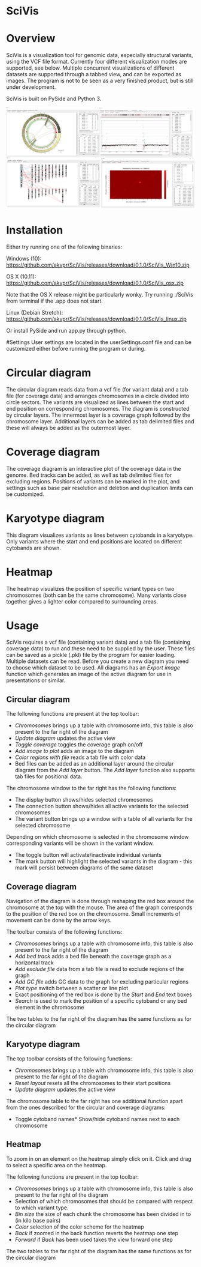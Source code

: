 # SciVis

# Overview
SciVis is a visualization tool for genomic data, especially structural variants, using the VCF file format. Currently four different visualization modes are supported, see below. Multiple concurrent visualizations of different datasets are supported through a tabbed view, and can be exported as images. The program is not to be seen as a very finished product, but is still under development.

SciVis is built on PySide and Python 3.

![Montage!](/Screenshots/Montage.png)

# Installation
Either try running one of the following binaries:

Windows (10): https://github.com/akvpr/SciVis/releases/download/0.1.0/SciVis_Win10.zip

OS X (10.11): https://github.com/akvpr/SciVis/releases/download/0.1.0/SciVis_osx.zip

Note that the OS X release might be particularly wonky. Try running ./SciVis from terminal if the .app does not start.

Linux (Debian Stretch): https://github.com/akvpr/SciVis/releases/download/0.1.0/SciVis_linux.zip

Or install PySide and run app.py through python.

#Settings
User settings are located in the userSettings.conf file and can be customized either before running the program or during.

# Circular diagram
The circular diagram reads data from a vcf file (for variant data) and a tab file (for coverage data) and arranges chromosomes in a circle divided into circle sectors. The variants are visualized as lines between the start and end position on corresponding chromosomes.
The diagram is constructed by circular layers. The innermost layer is a coverage graph followed by the chromosome layer. Additional layers can be added as tab delimited files and these will always be added as the outermost layer.

# Coverage diagram
The coverage diagram is an interactive plot of the coverage data in the genome. Bed tracks can be added, as well as tab delimited files for excluding regions. Positions of variants can be marked in the plot, and settings such as base pair resolution and deletion and duplication limits can be customized.

# Karyotype diagram
This diagram visualizes variants as lines between cytobands in a karyotype. Only variants where the start and end positions are located on different cytobands are shown.

# Heatmap
The heatmap visualizes the position of specific variant types on two chromosomes (both can be the same chromosome). 
Many variants close together gives a lighter color compared to surrounding areas.  

# Usage
SciVis requires a vcf file (containing variant data) and a tab file (containing coverage data) to run and these need to be supplied by the user. These files can be saved as a pickle (.pkl) file by the program for easier loading. Multiple datasets can be read. Before you create a new diagram you need to choose which dataset to be used.
All diagrams has an *Export image* function which generates an image of the active diagram for use in presentations or similar.
## Circular diagram
The following functions are present at the top toolbar:
* *Chromosomes* brings up a table with chromosome info, this table is also present to the far right of the diagram
* *Update diagram* updates the active view
* *Toggle coverage* toggles the coverage graph on/off
* *Add image to plot* adds an image to the diagram
* *Color regions with file* reads a tab file with color data
* Bed files can be added as an additional layer around the circular diagram from the *Add layer* button. The *Add layer* function also supports tab files for positional data.

The chromosome window to the far right has the following functions:
* The display button shows/hides selected chromosomes
* The connection button shows/hides all active variants for the selected chromosomes
* The variant button brings up a window with a table of all variants for the selected chromosome

Depending on which chromosome is selected in the chromosome window corresponding variants will be shown in the variant window.
* The toggle button will activate/inactivate individual variants
* The mark button will highlight the selected variants in the diagram - this mark will persist between diagrams of the same dataset

## Coverage diagram
Navigation of the diagram is done through reshaping the red box around the chromosome at the top with the mouse. The area of the graph corresponds to the position of the red box on the chromosome. Small increments of movement can be done by the arrow keys.

The toolbar consists of the following functions:
* *Chromosomes* brings up a table with chromosome info, this table is also present to the far right of the diagram
* *Add bed track* adds a bed file beneath the coverage graph as a horizontal track
* *Add exclude file* data from a tab file is read to exclude regions of the graph
* *Add GC file* adds GC data to the graph for excluding particular regions
* *Plot type* switch between a scatter or line plot
* Exact positioning of the red box is done by the *Start* and *End* text boxes
* *Search* is used to mark the position of a specific cytoband or any bed element in the chromosome

The two tables to the far right of the diagram has the same functions as for the circular diagram

## Karyotype diagram
The top toolbar consists of the following functions:
* *Chromosomes* brings up a table with chromosome info, this table is also present to the far right of the diagram
* *Reset layout* resets all the chromosomes to their start positions
* *Update diagram* updates the active view

The chromosome table to the far right has one additional function apart from the ones described for the circular and coverage diagrams:
* Toggle cytoband names* Show/hide cytoband names next to each chromosome

## Heatmap
To zoom in on an element on the heatmap simply click on it.
Click and drag to select a specific area on the heatmap.

The following functions are present in the top toolbar:
* *Chromosomes* brings up a table with chromosome info, this table is also present to the far right of the diagram
* Selection of which chromosomes that should be compared with respect to which variant type.
* *Bin size* the size of each chunk the chromosome has been divided in to (in kilo base pairs)
* *Color* selection of the color scheme for the heatmap
* *Back* if zoomed in the back function reverts the heatmap one step
* *Forward* if *Back* has been used takes the view forward one step

The two tables to the far right of the diagram has the same functions as for the circular diagram
